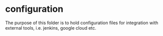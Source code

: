 # configuration
The purpose of this folder is to hold configuration files for integration with external tools, i.e. jenkins, google cloud etc.